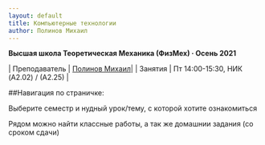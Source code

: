 ```yaml
---
layout: default
title: Компьютерные технологии
author: Полинов Михаил
---
```



**Высшая школа Теоретическая Механика (ФизМех) · Осень 2021**

| Преподаватель | [Полинов Михаил](https://vk.com/mike_poli)|
| Занятия   | Пт 14:00-15:30,  НИК (A2.02) / (А2.25) |


##Навигация по страничке:

Выберите семестр и нудный урок/тему, с которой хотите ознакомиться 

Рядом можно найти классные работы, а так же домашнии задания (со сроком сдачи)
